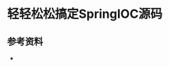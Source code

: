 <!-- ---
title: 轻轻松松搞定SpringIOC源码
date: 2021-09-07 09:09:52
category: java100, springcode
--- -->

# 轻轻松松搞定SpringIOC源码



## 参考资料

- []()